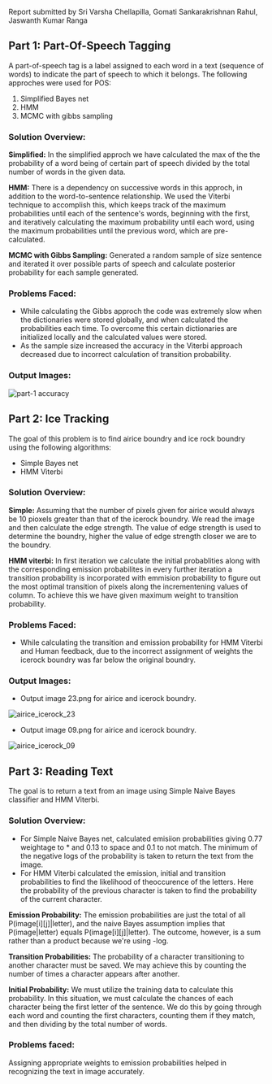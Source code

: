 
Report submitted by Sri Varsha Chellapilla, Gomati Sankarakrishnan Rahul, Jaswanth Kumar Ranga
## Part 1: Part-Of-Speech Tagging
A part-of-speech tag is a label assigned to each word in a text (sequence of words) to indicate the part of speech to which it belongs.
The following approches were used for POS:
1. Simplified Bayes net
2. HMM
3. MCMC with gibbs sampling

### Solution Overview:
**Simplified:**  In the simplified approch we have calculated the max of the the probability of a word being of certain part of speech divided by the total number of words in the given data.

**HMM:** There is a dependency on successive words in this approch, in addition to the word-to-sentence relationship. We used the Viterbi technique to accomplish this, which keeps track of the maximum probabilities until each of the sentence's words, beginning with the first, and iteratively calculating the maximum probability until each word, using the maximum probabilities until the previous word, which are pre-calculated.

**MCMC with Gibbs Sampling:** Generated a  random sample of size sentence and iterated it over possible parts of speech and calculate posterior probability for each sample generated.

### Problems Faced:
* While calculating the Gibbs approch the code was extremely slow when the dictionaries were stored globally, and when calculated the probabilities each time. To overcome this certain dictionaries are initialized locally and the calculated values were stored.
* As the sample size increased the accuracy in the Viterbi approach decreased due to incorrect calculation of transition probability.

### Output Images:

![part-1 accuracy](https://media.github.iu.edu/user/18386/files/37af6080-5450-11ec-8f77-baa85c1bcb6b)

## Part 2: Ice Tracking
The goal of this problem is to find airice boundry and ice rock boundry using the following algorithms:
* Simple Bayes net
* HMM Viterbi
### Solution Overview:
**Simple:** Assuming that the number of pixels given for airice would always be 10 pioxels greater than that of the icerock boundry.
We read the image and then calculate the edge strength. The value of edge strength is used to determine the boundry, higher the value of edge strength closer we are to the boundry.

**HMM viterbi:** In first iteration we calculate the initial probablities along with the corresponding emission probabilites in every further iteration a transition probability is incorporated with emmision probability to figure out the most optimal transition of pixels along the incrementening values of column. To achieve this we have given maximum weight to transition probability.

### Problems Faced:
* While calculating the transition and emission probability for HMM Viterbi and Human feedback, due to the incorrect assignment of weights the icerock boundry was far below the original boundry. 

### Output Images:


* Output image 23.png for airice and icerock boundry.


![airice_icerock_23](https://media.github.iu.edu/user/18481/files/083a1000-52f9-11ec-8fc8-064518e909aa)


* Output image 09.png for airice and icerock boundry.


![airice_icerock_09](https://media.github.iu.edu/user/18481/files/d034cc00-52fc-11ec-8a06-7cd0ba3afb66)



## Part 3: Reading Text
The goal is to return a text from an image using Simple Naive Bayes classifier and HMM Viterbi.
### Solution Overview:
- For Simple Naive Bayes net, calculated emisiion probabilities giving 0.77 weightage to * and 0.13 to space and 0.1 to not match. The minimum of the negative logs of the probability is taken to return the text from the image.
- For HMM Viterbi calculated the emission, initial and transition probabilities to find the likelihood of theoccurence of the letters. Here the probability of the previous character is taken to find the probability of the current character.

**Emission Probability:**
The emission probabilities are just the total of all P(image[i][j]|letter), and the naive Bayes assumption implies that P(image|letter) equals P(image[i][j]|letter). The outcome, however, is a sum rather than a product because we're using -log.

**Transition Probabilities:**
The probability of a character transitioning to another character must be saved. We may achieve this by counting the number of times a character appears after another.

**Initial Probability:**
We must utilize the training data to calculate this probability. In this situation, we must calculate the chances of each character being the first letter of the sentence. We do this by going through each word and counting the first characters, counting them if they match, and then dividing by the total number of words.

### Problems faced:
Assigning appropriate weights to emission probabilities helped in recognizing the text in image accurately.
